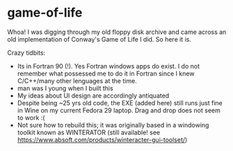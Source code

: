 # game-of-life

Whoa! I was digging through my old floppy disk archive and came across an old implementation of Conway's Game of Life I did. So here it is.

Crazy tidbits:
- Its in Fortran 90 (!). Yes Fortran windows apps do exist. I do not remember what possessed me to do it in Fortran since I knew C/C++/many other lenguages at the time.
- man was I young when I built this
- My ideas about UI design are accordingly antiquated
- Despite being ~25 yrs old code, the EXE (added here) still runs just fine in Wine on my current Fedora 29 laptop. Drag and drop does not seem to work :(
- Not sure how to rebuild this; it was originally based in a windowing toolkit known as WINTERATOR (still available! see https://www.absoft.com/products/winteracter-gui-toolset/)
